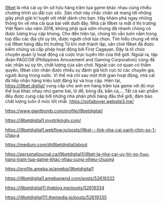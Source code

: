 [I9bet](https://i9bet.digital/) là nhà cái uy tín sở hữu hàng trăm tựa game khác nhau cùng nhiều chương trình ưu đãi cực sốc. Sân chơi này chắc chắn sẽ mang tới những giây phút giải trí tuyệt vời nhất dành cho bạn. Hãy khám phá ngay những thông tin về nhà cái qua bài viết dưới đây. 
Nhà cái I9bet ra mắt ở thị trường Việt Nam vào năm 2018, không phải quá sớm nhưng đã nhanh chóng có được lượng truy cập khủng. Cho đến hiện tại, chúng tôi vẫn luôn nằm trong top đầu các địa chỉ uy tín, được người chơi lựa chọn. 
Tìm hiểu chung về nhà cái I9bet hàng đầu thị trường
Từ khi mới thành lập, sân chơi I9bet đã được kiểm chứng và cấp phép hoạt động bởi First Cagayan. Đây là tổ chức chuyên quản lý hoạt động cá cược trực tuyến lớn của thế giới. Ngoài ra, tập đoàn PAGCOR (Philippines Amusement and Gaming Corporation) cũng đã xác nhận sự uy tín, chất lượng của sân chơi. 
Ngoài các cơ quan có thẩm quyền, I9bet còn nhận được nhiều sự đánh giá tích cực từ các chuyên gia, người dùng trong nước. Vì thế mà chỉ sau một thời gian hoạt động, nhà cái đã tiếp nhận hàng triệu lượt đăng ký và truy cập.
Hiện tại, https://i9bet.digital/   cung cấp cho anh em hàng trăm tựa game với đủ mọi thể loại khác nhau như game bài, lô đề, bóng đá, bắn cá,… Tất cả sản phẩm đều được cung cấp bởi những nhà phân phối hàng đầu thế giới, đảm bảo chất lượng luôn ở mức tốt nhất.
https://sofiaboyer.website3.me/

https://www.giantbomb.com/profile/i9betdigital/

https://i9betdigital1.mystrikingly.com/

https://i9betdigital1.webflow.io/posts/i9bet---link-nha-cai-xanh-chin-so-1-chau-a

https://medium.com/@i9betdigital/about

https://personaljournal.ca/i9betdigital1/i9bet-la-nha-cai-uy-tin-so-huu-hang-tram-tua-game-khac-nhau-cung-nhieu-chuong

https://profile.ameba.jp/ameba/i9betdigital1

https://i9betdigital1.amebaownd.com/posts/52619333

https://i9betdigital11.theblog.me/posts/52619334

https://i9betdigital111.themedia.jp/posts/52619335


